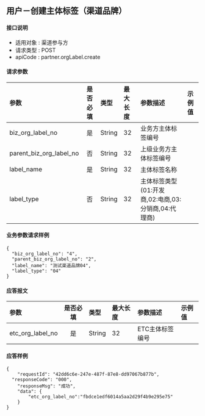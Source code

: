 ## 用户－创建主体标签（渠道品牌） 

#### 接口说明

* 适用对象 : 渠道参与方
* 请求类型 : POST
* apiCode : partner.orgLabel.create

#### 请求参数
| 参数                    | 是否必填 | 类型   | 最大长度 | 参数描述                                            | 示例值 |
| :---------------------- | :------: | :----- | :------- | :-------------------------------------------------- | :----- |
| biz_org_label_no        |    是    | String | 32       | 业务方主体标签编号                                  |        |
| parent_biz_org_label_no |    否    | String | 32       | 上级业务方主体标签编号                              |        |
| label_name              |    是    | String | 32       | 主体标签名称                                        |        |
| label_type              |    否    | String | 32       | 主体标签类型(01:开发商,02:电商,03:分销商,04:代理商) |        |

#### 业务参数请求样例
```
{
  "biz_org_label_no": "4",
  "parent_biz_org_label_no": "2",
  "label_name": "测试渠道品牌04",
  "label_type": "04"
}
```

#### 应答报文

| 参数             | 是否必填 | 类型   | 最大长度 | 参数描述        | 示例值 |
| :--------------- | :------: | :----- | :------- | :-------------- | :----- |
| etc_org_label_no |    是    | String | 32       | ETC主体标签编号 |        |

#### 应答样例

```
{
	"requestId": "42dd6c6e-247e-487f-87e8-dd97067b877b",
  "responseCode": "000",
	"responseMsg": "成功",
	"data": {
        "etc_org_label_no":"fbdce1edf6014a5aa2d29f4b9e295e75"
    }
}
```
